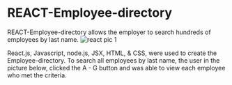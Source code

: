 # REACT-Employee-directory

REACT-Employee-directory allows the employer to search hundreds of employees by last name.
![react pic 1](https://user-images.githubusercontent.com/61360215/88127085-208c0d80-cb90-11ea-9563-e0661086bd49.jpg)


React.js, Javascript, node.js, JSX, HTML, & CSS, were used to create the Employee-directory.   To search all employees by last name, the user in the picture below, clicked the A - G button and was able to view each employee who met the criteria.
